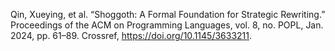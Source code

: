 Qin, Xueying, et al. “Shoggoth: A Formal Foundation for Strategic Rewriting.” Proceedings of the ACM on Programming Languages, vol. 8, no. POPL, Jan. 2024, pp. 61–89. Crossref, <a href='https://doi.org/10.1145/3633211' target='_blank'>https://doi.org/10.1145/3633211</a>.